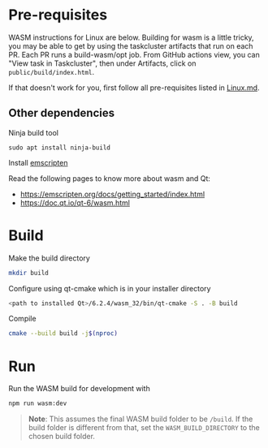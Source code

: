 # Pre-requisites

WASM instructions for Linux are below. Building for wasm is a little tricky, you may be able to get by using the taskcluster artifacts that run on each PR. Each PR runs a build-wasm/opt job. From GitHub actions view, you can "View task in Taskcluster", then under Artifacts, click on `public/build/index.html`.

If that doesn't work for you, first follow all pre-requisites listed in [Linux.md](./linux.md#pre-requisites).

## Other dependencies

Ninja build tool

    sudo apt install ninja-build

Install [emscripten](https://emscripten.org/)

Read the following pages to know more about wasm and Qt:
- https://emscripten.org/docs/getting_started/index.html
- https://doc.qt.io/qt-6/wasm.html

# Build

Make the build directory

```bash
mkdir build
```

Configure using qt-cmake which is in your installer directory

```bash
<path to installed Qt>/6.2.4/wasm_32/bin/qt-cmake -S . -B build
```

Compile

```bash
cmake --build build -j$(nproc)
```

# Run

Run the WASM build for development with

```bash
npm run wasm:dev
```

> **Note**: This assumes the final WASM build folder to be `/build`.
> If the build folder is different from that, set the `WASM_BUILD_DIRECTORY`
> to the chosen build folder.
